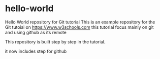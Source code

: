 # hello-world
Hello World repository for Git tutorial
This is an example repository for the Git tutoial on https://www.w3schools.com
this tutorial focus mainly on git and using github as its remote

This repository is built step by step in the tutorial.

it now includes step for github
